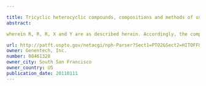 ```yaml
---

title: Tricyclic heterocyclic compounds, compositions and methods of use thereof
abstract: 

wherein R, R, R, X and Y are as described herein. Accordingly, the compounds may be provided in pharmaceutically acceptable compositions and used for the treatment of immunological or hyperproliferative disorders.

url: http://patft.uspto.gov/netacgi/nph-Parser?Sect1=PTO2&Sect2=HITOFF&p=1&u=%2Fnetahtml%2FPTO%2Fsearch-adv.htm&r=1&f=G&l=50&d=PALL&S1=08461328&OS=08461328&RS=08461328
owner: Genentech, Inc.
number: 08461328
owner_city: South San Francisco
owner_country: US
publication_date: 20110111
---
```

